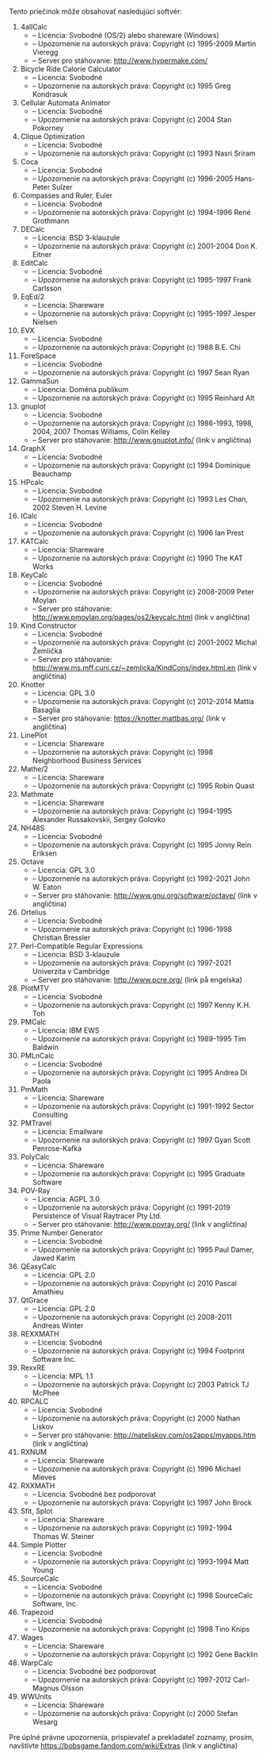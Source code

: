 Tento priečinok môže obsahovať nasledujúci softvér:

1. 4allCalc
   - – Licencia: Svobodné (OS/2) alebo shareware (Windows)
   - – Upozornenie na autorských práva: Copyright (c) 1995-2009 Martin Vieregg
   - – Server pro stáhovanie: http://www.hypermake.com/
2. Bicycle Ride Calorie Calculator
   - – Licencia: Svobodné
   - – Upozornenie na autorských práva: Copyright (c) 1995 Greg Kondrasuk
3. Cellular Automata Animator
   - – Licencia: Svobodné
   - – Upozornenie na autorských práva: Copyright (c) 2004 Stan Pokorney
4. Clique Optimization
   - – Licencia: Svobodné
   - – Upozornenie na autorských práva: Copyright (c) 1993 Nasri Sriram
5. Coca
   - – Licencia: Svobodné
   - – Upozornenie na autorských práva: Copyright (c) 1996-2005 Hans-Peter Sulzer
6. Compasses and Ruler, Euler
   - – Licencia: Svobodné
   - – Upozornenie na autorských práva: Copyright (c) 1994-1996 René Grothmann
7. DECalc
   - – Licencia: BSD 3-klauzule
   - – Upozornenie na autorských práva: Copyright (c) 2001-2004 Don K. Eitner
8. EditCalc
   - – Licencia: Svobodné
   - – Upozornenie na autorských práva: Copyright (c) 1995-1997 Frank Carlsson
9. EqEd/2
   - – Licencia: Shareware
   - – Upozornenie na autorských práva: Copyright (c) 1995-1997 Jesper Nielsen
10. EVX
    - – Licencia: Svobodné
    - – Upozornenie na autorských práva: Copyright (c) 1988 B.E. Chi
11. ForeSpace
    - – Licencia: Svobodné
    - – Upozornenie na autorských práva: Copyright (c) 1997 Sean Ryan
12. GammaSun
    - – Licencia: Doména publikum
    - – Upozornenie na autorských práva: Copyright (c) 1995 Reinhard Alt
13. gnuplot
    - – Licencia: Svobodné
    - – Upozornenie na autorských práva: Copyright (c) 1986-1993, 1998, 2004, 2007 Thomas Williams, Colin Kelley
    - – Server pro stáhovanie: http://www.gnuplot.info/ (link v angličtina)
14. GraphX
    - – Licencia: Svobodné
    - – Upozornenie na autorských práva: Copyright (c) 1994 Dominique Beauchamp
15. HPcalc
    - – Licencia: Svobodné
    - – Upozornenie na autorských práva: Copyright (c) 1993 Les Chan, 2002 Steven H. Levine
16. ICalc
    - – Licencia: Svobodné
    - – Upozornenie na autorských práva: Copyright (c) 1996 Ian Prest
17. KATCalc
    - – Licencia: Shareware
    - – Upozornenie na autorských práva: Copyright (c) 1990 The KAT Works
18. KeyCalc
    - – Licencia: Svobodné
    - – Upozornenie na autorských práva: Copyright (c) 2008-2009 Peter Moylan
    - – Server pro stáhovanie: http://www.pmoylan.org/pages/os2/keycalc.html (link v angličtina)
19. Kind Constructor
    - – Licencia: Svobodné
    - – Upozornenie na autorských práva: Copyright (c) 2001-2002 Michal Žemlička
    - – Server pro stáhovanie: http://www.ms.mff.cuni.cz/~zemlicka/KindCons/index.html.en (link v angličtina)
20. Knotter
    - – Licencia: GPL 3.0
    - – Upozornenie na autorských práva: Copyright (c) 2012-2014 Mattia Basaglia
    - – Server pro stáhovanie: https://knotter.mattbas.org/ (link v angličtina)
21. LinePlot
    - – Licencia: Shareware
    - – Upozornenie na autorských práva: Copyright (c) 1998 Neighborhood Business Services
22. Mathe/2
    - – Licencia: Shareware
    - – Upozornenie na autorských práva: Copyright (c) 1995 Robin Quast
23. Mathmate
    - – Licencia: Shareware
    - – Upozornenie na autorských práva: Copyright (c) 1994-1995 Alexander Russakovskii, Sergey Golovko
24. NH48S
    - – Licencia: Svobodné
    - – Upozornenie na autorských práva: Copyright (c) 1995 Jonny Rein Eriksen
25. Octave
    - – Licencia: GPL 3.0
    - – Upozornenie na autorských práva: Copyright (c) 1992-2021 John W. Eaton
    - – Server pro stáhovanie: http://www.gnu.org/software/octave/ (link v angličtina)
26. Ortelius
    - – Licencia: Svobodné
    - – Upozornenie na autorských práva: Copyright (c) 1996-1998 Christian Bressler
27. Perl-Compatible Regular Expressions
    - – Licencia: BSD 3-klauzule
    - – Upozornenie na autorských práva: Copyright (c) 1997-2021 Univerzita v Cambridge
    - – Server pro stáhovanie: http://www.pcre.org/ (link på engelska)
28. PlotMTV
    - – Licencia: Svobodné
    - – Upozornenie na autorských práva: Copyright (c) 1997 Kenny K.H. Toh
29. PMCalc
    - – Licencia: IBM EWS
    - – Upozornenie na autorských práva: Copyright (c) 1989-1995 Tim Baldwin
30. PMLnCalc
    - – Licencia: Svobodné
    - – Upozornenie na autorských práva: Copyright (c) 1995 Andrea Di Paola
31. PmMath
    - – Licencia: Shareware
    - – Upozornenie na autorských práva: Copyright (c) 1991-1992 Sector Consulting
32. PMTravel
    - – Licencia: Emailware
    - – Upozornenie na autorských práva: Copyright (c) 1997 Gyan Scott Penrose-Kafka
33. PolyCalc
    - – Licencia: Shareware
    - – Upozornenie na autorských práva: Copyright (c) 1995 Graduate Software
34. POV-Ray
    - – Licencia: AGPL 3.0
    - – Upozornenie na autorských práva: Copyright (c) 1991-2019 Persistence of Visual Raytracer Pty Ltd.
    - – Server pro stáhovanie: http://www.povray.org/ (link v angličtina)
35. Prime Number Generator
    - – Licencia: Svobodné
    - – Upozornenie na autorských práva: Copyright (c) 1995 Paul Damer, Jawed Karim
36. QEasyCalc
    - – Licencia: GPL 2.0
    - – Upozornenie na autorských práva: Copyright (c) 2010 Pascal Amathieu
37. QtGrace
    - – Licencia: GPL 2.0
    - – Upozornenie na autorských práva: Copyright (c) 2008-2011 Andreas Winter
38. REXXMATH
    - – Licencia: Svobodné
    - – Upozornenie na autorských práva: Copyright (c) 1994 Footprint Software Inc.
39. RexxRE
    - – Licencia: MPL 1.1
    - – Upozornenie na autorských práva: Copyright (c) 2003 Patrick TJ McPhee
40. RPCALC
    - – Licencia: Svobodné
    - – Upozornenie na autorských práva: Copyright (c) 2000 Nathan Liskov
    - – Server pro stáhovanie: http://nateliskov.com/os2apps/myapps.htm (link v angličtina)
41. RXNUM
    - – Licencia: Shareware
    - – Upozornenie na autorských práva: Copyright (c) 1996 Michael Mieves
42. RXXMATH
    - – Licencia: Svobodné bez podporovat
    - – Upozornenie na autorských práva: Copyright (c) 1997 John Brock
43. Sfit, Splot
    - – Licencia: Shareware
    - – Upozornenie na autorských práva: Copyright (c) 1992-1994 Thomas W. Steiner
44. Simple Plotter
    - – Licencia: Svobodné
    - – Upozornenie na autorských práva: Copyright (c) 1993-1994 Matt Young
45. SourceCalc
    - – Licencia: Svobodné
    - – Upozornenie na autorských práva: Copyright (c) 1998 SourceCalc Software, Inc.
46. Trapezoid
    - – Licencia: Svobodné
    - – Upozornenie na autorských práva: Copyright (c) 1998 Tino Knips
47. Wages
    - – Licencia: Shareware
    - – Upozornenie na autorských práva: Copyright (c) 1992 Gene Backlin
48. WarpCalc
    - – Licencia: Svobodné bez podporovat
    - – Upozornenie na autorských práva: Copyright (c) 1997-2012 Carl-Magnus Olsson
49. WWUnits
    - – Licencia: Shareware
    - – Upozornenie na autorských práva: Copyright (c) 2000 Stefan Wesarg

Pre úplné právne upozornenia, prispievateľ a prekladateľ zoznamy, prosím, navštívte https://bobsgame.fandom.com/wiki/Extras (link v angličtina)
